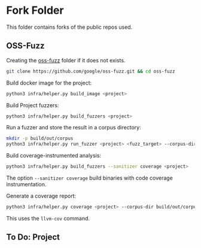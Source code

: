 # Fork Folder

This folder contains forks of the public repos used.

## OSS-Fuzz

Creating the [oss-fuzz](/forks/oss-fuzz/) folder if it does not exists.
```bash
git clone https://github.com/google/oss-fuzz.git && cd oss-fuzz
```

Build docker image for the project:

```bash
python3 infra/helper.py build_image <project>
```

Build Project fuzzers:
```bash
python3 infra/helper.py build_fuzzers <project>
```

Run a fuzzer and store the result in a corpus directory:
```bash
mkdir -p build/out/corpus
python3 infra/helper.py run_fuzzer <project> <fuzz_target> --corpus-dir build/out/corpus
```

Build coverage-instrumented analysis:
```bash
python3 infra/helper.py build_fuzzers --sanitizer coverage <project>
```
The option `--sanitizer coverage` build binaries with code coverage instrumentation.

Generate a coverage report:
```bash
python3 infra/helper.py coverage <project> --corpus-dir build/out/corpus --fuzz-target <fuzz_target>
```
This uses the `llvm-cov` command.

## To Do: Project
